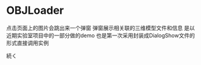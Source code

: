 # OBJLoader
点击页面上的图片会跳出来一个弹窗
弹窗展示相关联的三维模型文件和信息
是以近期实验室项目中的一部分做的demo
也是第一次采用封装成DialogShow文件的形式直接调用实例

続く

